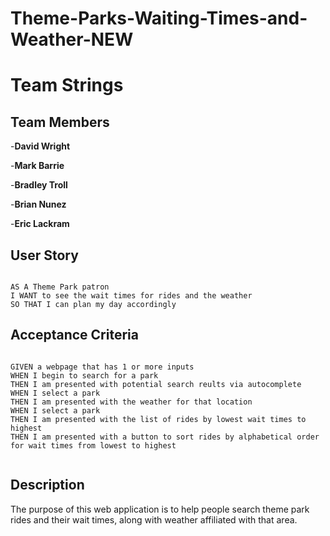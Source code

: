 # Theme-Parks-Waiting-Times-and-Weather-NEW

# Team Strings

## Team Members
-**David Wright**

-**Mark Barrie**

-**Bradley Troll**

-**Brian Nunez**

-**Eric Lackram**

## User Story

```

AS A Theme Park patron
I WANT to see the wait times for rides and the weather
SO THAT I can plan my day accordingly
```

## Acceptance Criteria

```

GIVEN a webpage that has 1 or more inputs
WHEN I begin to search for a park
THEN I am presented with potential search reults via autocomplete
WHEN I select a park
THEN I am presented with the weather for that location
WHEN I select a park 
THEN I am presented with the list of rides by lowest wait times to highest
THEN I am presented with a button to sort rides by alphabetical order for wait times from lowest to highest


```
## Description
The purpose of this web application is to help people search theme park rides and their wait times, along with weather affiliated with that area.

